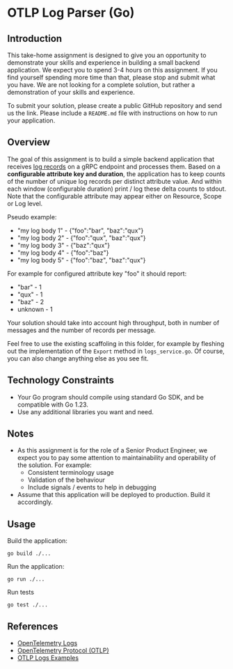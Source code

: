 # OTLP Log Parser (Go)

## Introduction

This take-home assignment is designed to give you an opportunity to demonstrate your skills and experience in building a
small backend application. We expect you to spend 3-4 hours on this assignment. If you find yourself spending more time
than that, please stop and submit what you have. We are not looking for a complete solution, but rather a demonstration
of your skills and experience.

To submit your solution, please create a public GitHub repository and send us the link. Please include a `README.md`
file with instructions on how to run your application.

## Overview

The goal of this assignment is to build a simple backend application that
receives [log records](https://opentelemetry.io/docs/concepts/signals/logs/) on a gRPC endpoint and processes them.
Based on a **configurable attribute key and duration**, the application has to keep counts of the number of unique log
records per distinct attribute value. And within each window (configurable duration) print / log these delta counts to
stdout. Note that the configurable attribute may appear either on Resource, Scope or Log level.

Pseudo example:

- "my log body 1" - {"foo":"bar", "baz":"qux"}
- "my log body 2" - {"foo":"qux", "baz":"qux"}
- "my log body 3" - {"baz":"qux"}
- "my log body 4" - {"foo":"baz"}
- "my log body 5" - {"foo":"baz", "baz":"qux"}

For example for configured attribute key "foo" it should report:

- "bar" - 1
- "qux" - 1
- "baz" - 2
- unknown - 1

Your solution should take into account high throughput, both in number of messages and the number of records per
message.

Feel free to use the existing scaffoling in this folder, for example by fleshing out the implementation of the `Export`
method in `logs_service.go`. Of course, you can also change anything else as you see fit.

## Technology Constraints

- Your Go program should compile using standard Go SDK, and be compatible with Go 1.23.
- Use any additional libraries you want and need.

## Notes

- As this assignment is for the role of a Senior Product Engineer, we expect you to pay some attention to
  maintainability and operability of the solution. For example:
    - Consistent terminology usage
    - Validation of the behaviour
    - Include signals / events to help in debugging
- Assume that this application will be deployed to production. Build it accordingly.

## Usage

Build the application:

```shell
go build ./...
```

Run the application:

```shell
go run ./...
```

Run tests

```shell
go test ./...
```

## References

- [OpenTelemetry Logs](https://opentelemetry.io/docs/concepts/signals/logs/)
- [OpenTelemetry Protocol (OTLP)](https://github.com/open-telemetry/opentelemetry-proto)
- [OTLP Logs Examples](https://github.com/open-telemetry/opentelemetry-proto/blob/main/examples/logs.json)
